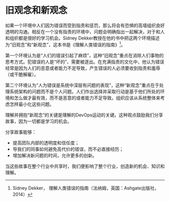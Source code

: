 

# 旧观念和新观念

如果一个环境中人们因为错误而受到指责和惩罚，那么将会有恐惧的高墙组织良好透明的沟通。相反在一个没有指责的环境中，问题会明确指出一起解决，对于和人和组织都是很好的学习机会。Sidney Dekker教授在他的书中把这两个环境描述为“旧观念”和“新观念”，这本书是《理解人类错误的指南》[^1]。

第一个环境认为是“人们的错误引起了麻烦”，这种“旧观念”重点在消除人们事物的思考方式。犯错误的人是“坏的”，需要被逐出。在充满指责的文化中，他认为错误经常是因为人们的恶意或者能力不足导致，产生错误的人必须要收到指责和羞辱（或干脆解雇）。

第二个环境认为“人为错误是系统中深层有问题的表现”，这种“新观念”重点在于处理系统架构的问题而不是个人问题。人们作出选择并采取行动是基于他们所处的环境和怎么做才最有效，而不是恶意的或者能力不足导致。组织应该从系统整体来考虑怎样最小化这些问题。

理解并拥抱“新观念”的关键是理解的DevOps运动的关键。这种观点鼓励我们分享故事，因为一切都是学习的机会。

分享故事能够：

* 提高团队内部的透明度和信任度；
* 导我们的同事如何避免高代价的错误，而不必直接经历；
* 增加解决新问题的时间，允许更多的创新。

当这些故事在整个行业中共享时，我们便影响了整个行业，创造新的机会、知识和理解。

[^1]: Sidney Dekker， 理解人类错误的指南（法纳姆，英国：Ashgate出版社，2014）
